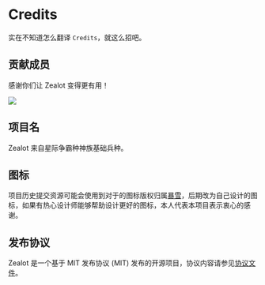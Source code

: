 # Credits

实在不知道怎么翻译 `Credits`，就这么招吧。

## 贡献成员

感谢你们让 Zealot 变得更有用！

<a href="https://github.com/tryzealot/zealot/graphs/contributors">
  <img src="https://contrib.rocks/image?repo=tryzealot/zealot" />
</a>

## 项目名

Zealot 来自星际争霸种神族基础兵种。

## 图标

项目历史提交资源可能会使用到对于的图标版权归属[暴雪](https://www.blizzard.com)，后期改为自己设计的图标，如果有热心设计师能够帮助设计更好的图标，本人代表本项目表示衷心的感谢。

## 发布协议

Zealot 是一个基于 MIT 发布协议 (MIT) 发布的开源项目，协议内容请参见[协议文件](https://github.com/tryzealot/zealot/blob/develop/LICENSE)。
